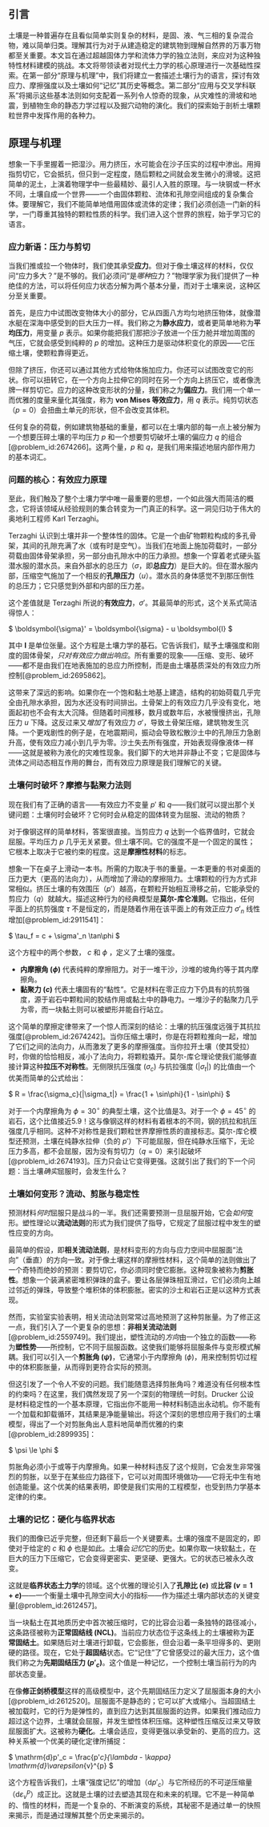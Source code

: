## 引言
土壤是一种普遍存在且看似简单实则复杂的材料，是固、液、气三相的复杂混合物，难以简单归类。理解其行为对于从建造稳定的建筑物到理解自然界的万事万物都至关重要。本文旨在通过超越固体力学和流体力学的独立法则，来应对为这种独特性材料建模的挑战。本文将带领读者对现代土力学的核心原理进行一次基础性探索。在第一部分“原理与机理”中，我们将建立一套描述土壤行为的语言，探讨有效应力、摩擦强度以及土壤如何“记忆”其历史等概念。第二部分“应用与交叉学科联系”将揭示这些基本法则如何支配着一系列令人惊奇的现象，从灾难性的滑坡和地震，到植物生命的静态力学过程以及掘穴动物的演化。我们的探索始于剖析土壤颗粒世界中发挥作用的各种力。

## 原理与机理

想象一下手里握着一把湿沙。用力挤压，水可能会在沙子压实的过程中渗出。用拇指剪切它，它会抵抗，但只到一定程度，随后颗粒之间就会发生微小的滑坡。这把简单的泥土，上演着物理学中一些最精妙、最引人入胜的原理。与一块钢或一杯水不同，土壤自成一个世界——一个由固体颗粒、流体和孔隙空间组成的复杂集合体。要理解它，我们不能简单地借用固体或流体的定律；我们必须创造一门新的科学，一门尊重其独特的颗粒性质的科学。我们进入这个世界的旅程，始于学习它的语言。

### 应力新语：压力与剪切

当我们推或拉一个物体时，我们使其承受**应力**。但对于像土壤这样的材料，仅仅问“应力多大？”是不够的。我们必须问“是*哪种*应力？”物理学家为我们提供了一种绝佳的方法，可以将任何应力状态分解为两个基本分量，而对于土壤来说，这种区分至关重要。

首先，是应力中试图改变物体大小的部分，它从四面八方均匀地挤压物体，就像潜水艇在深海中感受到的巨大压力一样。我们称之为**静水应力**，或者更简单地称为**平均压力**，用变量 $p$ 表示。如果你能把我们那把沙子放进一个压力舱并增加周围的气压，它就会感受到纯粹的 $p$ 的增加。这种压力是驱动体积变化的原因——它压缩土壤，使颗粒靠得更近。

但除了挤压，你还可以通过其他方式给物体施加应力。你还可以试图改变它的形状。你可以扭转它，在一个方向上拉伸它的同时在另一个方向上挤压它，或者像洗牌一样剪切它。应力的这种改变形状的分量，我们称之为**偏应力**。我们用一个单一而优雅的度量来量化其强度，称为 **von Mises 等效应力**，用 $q$ 表示。纯剪切状态（$p=0$）会扭曲土单元的形状，但不会改变其体积。

任何复杂的荷载，例如建筑物基础的重量，都可以在土壤内部的每一点上被分解为一个想要压碎土壤的平均压力 $p$ 和一个想要剪切破坏土壤的偏应力 $q$ 的组合[@problem_id:2674266]。这两个量，$p$ 和 $q$，是我们用来描述地层内部作用力的基本词汇。

### 问题的核心：有效应力原理

至此，我们触及了整个土壤力学中唯一最重要的思想，一个如此强大而简洁的概念，它将该领域从经验规则的集合转变为一门真正的科学。这一洞见归功于伟大的奥地利工程师 Karl Terzaghi。

Terzaghi 认识到土壤并非一个整体性的固体。它是一个由矿物颗粒构成的多孔骨架，其间的孔隙充满了水（或有时是空气）。当我们在地面上施加荷载时，一部分荷载由固体骨架承担，另一部分由孔隙水中的压力承担。想象一个穿着老式硬头盔潜水服的潜水员。来自外部水的总压力（$\sigma$，即**总应力**）是巨大的。但在潜水服内部，压缩空气施加了一个相反的**孔隙压力**（$u$）。潜水员的身体感觉不到那压倒性的总压力；它只感觉到外部和内部的压力差。

这个差值就是 Terzaghi 所说的**有效应力**，$\sigma'$。其最简单的形式，这个关系式简洁得惊人：

$ \boldsymbol{\sigma}' = \boldsymbol{\sigma} - u \boldsymbol{I} $

其中 $\boldsymbol{I}$ 是单位张量。这个方程是土壤力学的基石。它告诉我们，赋予土壤强度和刚度的固体骨架，*只对有效应力做出响应*。所有重要的现象——压缩、变形、破坏——都不是由我们在地表施加的总应力所控制，而是由土壤基质深处的有效应力所控制[@problem_id:2695862]。

这带来了深远的影响。如果你在一个饱和黏土地基上建造，结构的初始荷载几乎完全由孔隙水承担，因为水还没有时间排出。土骨架上的有效应力几乎没有变化，地面起初也不会有太大沉降。但随着时间推移，数月或数年后，水被慢慢挤出，孔隙压力 $u$ 下降。这反过来又*增加*了有效应力 $\sigma'$，导致土骨架压缩，建筑物发生沉降。一个更戏剧性的例子是，在地震期间，振动会导致松散沙土中的孔隙压力急剧升高，使有效应力减小到几乎为零。沙土失去所有强度，开始表现得像液体一样——这就是被称为液化的灾难性现象。我们脚下的大地并非静止不变；它是固体与流体之间动态相互作用的舞台，而有效应力原理是我们理解它的关键。

### 土壤何时破坏？摩擦与黏聚力法则

现在我们有了正确的语言——有效应力不变量 $p'$ 和 $q$——我们就可以提出那个关键问题：土壤何时会破坏？它何时会从稳定的固体转变为屈服、流动的物质？

对于像钢这样的简单材料，答案很直接。当剪应力 $q$ 达到一个临界值时，它就会屈服。平均压力 $p$ 几乎无关紧要。但土壤不同。它的强度不是一个固定的属性；它根本上取决于它被约束的程度。这是**摩擦性材料**的标志。

想象一下在桌子上滑动一本书。所需的力取决于书的重量。一本更重的书对桌面的压力更大（更高的法向力），从而增加了滑动的摩擦阻力。土壤颗粒的行为方式非常相似。挤压土壤的有效围压（$p'$）越高，在颗粒开始相互滑移之前，它能承受的剪应力（$q$）就越大。描述这种行为的经典模型是**莫尔-库仑准则**。它指出，任何平面上的抗剪强度 $\tau$ 不是恒定的，而是随着作用在该平面上的有效正应力 $\sigma'_n$ 线性增加[@problem_id:2911541]：

$ \tau_f = c + \sigma'_n \tan\phi $

这个方程中的两个参数， $c$ 和 $\phi$ ，定义了土壤的强度。
- **内摩擦角 ($\phi$)** 代表纯粹的摩擦阻力。对于一堆干沙，沙堆的坡角约等于其内摩擦角。
- **黏聚力 ($c$)** 代表土壤固有的“黏性”。它是材料在零正应力下仍具有的抗剪强度，源于岩石中颗粒间的胶结作用或黏土中的静电力。一堆沙子的黏聚力几乎为零，而一块黏土则可以被塑形并能自行站立。

这个简单的摩擦定律带来了一个惊人而深刻的结论：土壤的抗压强度远强于其抗拉强度[@problem_id:2674242]。当你压缩土壤时，你是在将颗粒推向一起，增加了它们之间的法向力，从而激发了更多的摩擦强度。当你拉开土壤（使其受拉）时，你做的恰恰相反，减小了法向力，将颗粒撬开。莫尔-库仑理论使我们能够直接计算这种**拉压不对称性**。无侧限抗压强度 ($\sigma_c$) 与抗拉强度 ($|\sigma_t|$) 的比值由一个优美而简单的公式给出：

$ R = \frac{\sigma_c}{|\sigma_t|} = \frac{1 + \sin\phi}{1 - \sin\phi} $

对于一个内摩擦角为 $\phi=30^\circ$ 的典型土壤，这个比值是3。对于一个 $\phi=45^\circ$ 的岩石，这个比值接近5.9！这与像钢这样的材料有着根本的不同，钢的抗拉和抗压强度几乎相同。这种不对称性是我们颗粒世界摩擦性质的直接标志。莫尔-库仑模型还预测，土壤在纯静水拉伸（负的 $p'$）下可能屈服，但在纯静水压缩下，无论压力多高，都不会屈服，因为没有剪切力（$q=0$）来引起破坏[@problem_id:2674193]。压力只会让它变得更强。这就引出了我们的下一个问题：当土壤*确实*屈服时，会发生什么？

### 土壤如何变形？流动、剪胀与稳定性

预测材料*何时*屈服只是战斗的一半。我们还需要预测一旦屈服开始，它会*如何*变形。塑性理论以**流动法则**的形式为我们提供了指导，它规定了屈服过程中发生的塑性应变的方向。

最简单的假设，即**相关流动法则**，是材料变形的方向与应力空间中屈服面“法向”（垂直）的方向一致。对于像土壤这样的摩擦性材料，这个简单的法则做出了一个奇特而绝妙的预测：要剪切它，你必须同时使它膨胀。这种现象被称为**剪胀性**。想象一个装满紧密堆积弹珠的盒子。要让各层弹珠相互滑过，它们必须向上越过邻近的弹珠，导致整个堆积体的体积膨胀。密实的沙土和岩石正是以这种方式表现。

然而，实验室实验表明，相关流动法则常常过高地预测了这种剪胀量。为了修正这一点，我们引入了一个更复杂的思想：**非相关流动法则**[@problem_id:2559749]。我们提出，塑性流动的*方向*由一个独立的函数——称为**塑性势**——所控制，它不同于屈服函数。这使我们能够将屈服条件与变形模式解耦。我们可以引入一个**剪胀角 ($\psi$)**，它通常小于内摩擦角 ($\phi$)，用来控制剪切过程中的体积膨胀量，从而得到更符合实际的预测。

但这引发了一个令人不安的问题。我们能随意选择剪胀角吗？难道没有任何根本性的约束吗？在这里，我们偶然发现了另一个深刻的物理统一时刻。Drucker 公设是材料稳定性的一个基本原理，它指出你不能用一种材料制造出永动机。你不能有一个加载和卸载循环，其结果是净能量输出。将这个深刻的思想应用于我们的土壤模型，得出了一个对剪胀角出人意料地简单而优雅的约束[@problem_id:2899935]：

$ \psi \le \phi $

剪胀角必须小于或等于内摩擦角。如果一种材料违反了这个规则，它会发生非常强烈的剪胀，以至于在某些应力路径下，它可以对周围环境做功——它将无中生有地创造能量。这个优美的结果表明，即使是我们实用的工程模型，也受到热力学基本定律的约束。

### 土壤的记忆：硬化与临界状态

我们的图像已近乎完整，但还剩下最后一个关键要素。土壤的强度不是固定的，即使对于给定的 $c$ 和 $\phi$ 也是如此。土壤会*记忆*它的历史。如果你取一块软黏土，在巨大的压力下压缩它，它会变得更密实、更坚硬、更强大。它的状态已被永久改变。

这就是**临界状态土力学**的领域。这个优雅的理论引入了**孔隙比 ($e$)** 或**比容 ($v=1+e$)**——一个衡量土壤中孔隙空间大小的指标——作为描述土壤内部状态的关键变量[@problem_id:2612457]。

当一块黏土在其地质历史中首次被压缩时，它的比容会沿着一条独特的路径减小，这条路径被称为**正常固结线 (NCL)**。当前应力状态位于这条线上的土壤被称为**正常固结土**。如果随后对土壤进行卸载，它会膨胀，但会沿着一条平坦得多的、更刚硬的路径。现在，它处于**超固结**状态。它“记住”了它曾感受过的最大压力，这个值我们称之为**先期固结压力 ($p'_c$)**。这个值是一种记忆，一个控制土壤当前行为的内部状态变量。

在像**修正剑桥模型**这样的高级模型中，这个先期固结压力定义了屈服面本身的大小[@problem_id:2612520]。屈服面不是静态的；它可以扩大或缩小。当超固结土被加载时，它的行为是弹性的，直到应力达到其屈服面的边界。如果我们推动应力超过这个边界，土壤就会屈服，并发生塑性体积压缩。这种塑性压缩反过来又导致屈服面扩大。这被称为**硬化**。土壤会适应，变得更强以承受新的、更高的应力。这种关系被一个优美的硬化定律所捕捉：

$ \mathrm{d}p'_c = \frac{p'_c}{\lambda - \kappa} \mathrm{d}\varepsilon_{v}^{p} $

这个方程告诉我们，土壤“强度记忆”的增加（$\mathrm{d}p'_c$）与它所经历的不可逆压缩量（$\mathrm{d}\varepsilon_{v}^{p}$）成正比。这就是土壤的过去塑造其现在和未来的机理。它不是一种简单的、惰性的材料，而是一个复杂的、不断演变的系统，其秘密不是通过单一的快照来揭示，而是通过理解其整个历史来揭示的。

